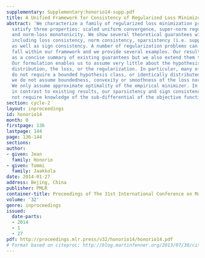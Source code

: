 ```yaml
---
supplementary: Supplementary:honorio14-supp.pdf
title: A Unified Framework for Consistency of Regularized Loss Minimizers
abstract: 'We characterize a family of regularized loss minimization problems that
  satisfy three properties: scaled uniform convergence, super-norm regularization,
  and norm-loss monotonicity. We show several theoretical guarantees within this framework,
  including loss consistency, norm consistency, sparsistency (i.e. support recovery)
  as well as sign consistency. A number of regularization problems can be shown to
  fall within our framework and we provide several examples. Our results can be seen
  as a concise summary of existing guarantees but we also extend them to new settings.
  Our formulation enables us to assume very little about the hypothesis class, data
  distribution, the loss, or the regularization. In particular, many of our results
  do not require a bounded hypothesis class, or identically distributed samples. Similarly,
  we do not assume boundedness, convexity or smoothness of the loss nor the regularizer.
  We only assume approximate optimality of the empirical minimizer. In terms of recovery,
  in contrast to existing results, our sparsistency and sign consistency results do
  not require knowledge of the sub-differential of the objective function.'
section: cycle-2
layout: inproceedings
id: honorio14
month: 0
firstpage: 136
lastpage: 144
page: 136-144
sections: 
author:
- given: Jean
  family: Honorio
- given: Tommi
  family: Jaakkola
date: 2014-01-27
address: Bejing, China
publisher: PMLR
container-title: Proceedings of The 31st International Conference on Machine Learning
volume: '32'
genre: inproceedings
issued:
  date-parts:
  - 2014
  - 1
  - 27
pdf: http://proceedings.mlr.press/v32/honorio14/honorio14.pdf
# Format based on citeproc: http://blog.martinfenner.org/2013/07/30/citeproc-yaml-for-bibliographies/
---
```

